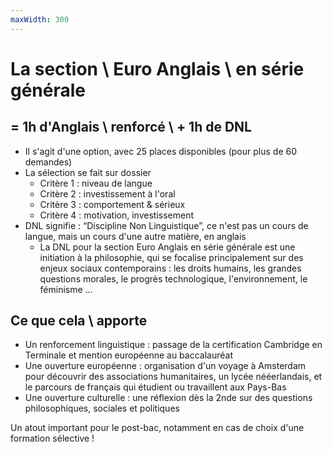 ```yaml
---
maxWidth: 300
---
```


# La section \\ Euro Anglais \\ en série générale

## = 1h d'Anglais \\ renforcé \\ + 1h de DNL
- Il s'agit d'une option, avec 25 places disponibles  (pour plus de 60 demandes)
- La sélection se fait sur dossier
	- Critère 1 : niveau de langue
	- Critère 2 : investissement à l'oral
	- Critère 3 : comportement & sérieux
	- Critère 4 : motivation, investissement
- DNL signifie : “Discipline Non Linguistique”, ce n'est pas un cours de langue, mais un cours d'une autre matière, en anglais
  - La DNL pour la section Euro Anglais en série générale est une initiation à la philosophie, qui se focalise principalement sur des enjeux sociaux contemporains : les droits humains, les grandes questions morales, le progrès technologique, l'environnement, le féminisme …


## Ce que cela \\ apporte

- Un renforcement linguistique : passage de la certification Cambridge en Terminale et mention européenne au baccalauréat
- Une ouverture européenne : organisation d'un voyage à Amsterdam pour découvrir des associations humanitaires, un lycée nééerlandais, et le parcours de français qui étudient ou travaillent aux Pays-Bas
- Une ouverture culturelle : une réflexion dès la 2nde sur des questions philosophiques, sociales et politiques

Un atout important pour le post-bac, notamment en cas de choix d'une formation sélective !
